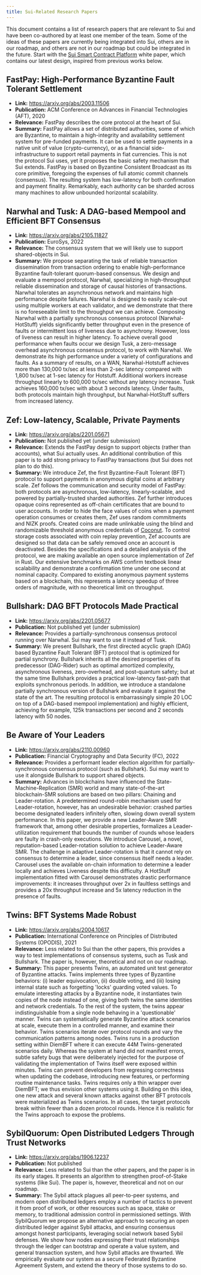 ```yaml
---
title: Sui-Related Research Papers
---
```


This document contains a list of research papers that are relevant to Sui and have been co-authored by at least one member of the team.
Some of the ideas of these papers are currently being integrated into Sui, others are in our roadmap, and others are not in our roadmap
but could be integrated in the future. Start with the [Sui Smart Contract Platform](https://github.com/MystenLabs/sui/blob/main/doc/paper/sui.pdf) white paper, which contains
our latest design, inspired from previous works below.

## FastPay: High-Performance Byzantine Fault Tolerant Settlement 

* **Link:** https://arxiv.org/abs/2003.11506
* **Publication:** ACM Conference on Advances in Financial Technologies (AFT), 2020
* **Relevance:** FastPay describes the core protocol at the heart of Sui.
* **Summary:** FastPay allows a set of distributed authorities, some of which are Byzantine, to maintain a high-integrity and availability
  settlement system for pre-funded payments. It can be used to settle payments in a native unit of value (crypto-currency), or as a financial
  side-infrastructure to support retail payments in fiat currencies. This is not the protocol Sui uses, yet it proposes the basic safety mechanism
  that Sui extends. FastPay is based on Byzantine Consistent Broadcast as its core primitive, foregoing the expenses of full atomic commit channels
  (consensus). The resulting system has low-latency for both confirmation and payment finality. Remarkably, each authority can be sharded across many
  machines to allow unbounded horizontal scalability. 

## Narwhal and Tusk: A DAG-based Mempool and Efficient BFT Consensus

* **Link:** https://arxiv.org/abs/2105.11827
* **Publication:** EuroSys, 2022
* **Relevance:** The consensus system that we will likely use to support shared-objects in Sui.
* **Summary:** We propose separating the task of reliable transaction dissemination from transaction ordering to enable high-performance Byzantine
  fault-tolerant quorum-based consensus. We design and evaluate a mempool protocol, Narwhal, specializing in high-throughput reliable dissemination
  and storage of causal histories of transactions. Narwhal tolerates an asynchronous network and maintains high performance despite failures. Narwhal
  is designed to easily scale-out using multiple workers at each validator, and we demonstrate that there is no foreseeable limit to the throughput we
  can achieve. Composing Narwhal with a partially synchronous consensus protocol (Narwhal-HotStuff) yields significantly better throughput even in the
  presence of faults or intermittent loss of liveness due to asynchrony. However, loss of liveness can result in higher latency. To achieve overall
  good performance when faults occur we design Tusk, a zero-message overhead asynchronous consensus protocol, to work with Narwhal. We demonstrate its
  high performance under a variety of configurations and faults. As a summary of results, on a WAN, Narwhal-Hotstuff achieves more than 130,000 tx/sec at
  less than 2-sec latency compared with 1,800 tx/sec at 1-sec latency for Hotstuff. Additional workers increase throughput linearly to 600,000 tx/sec
  without any latency increase. Tusk achieves 160,000 tx/sec with about 3 seconds latency. Under faults, both protocols maintain high throughput, but
  Narwhal-HotStuff suffers from increased latency.

## Zef: Low-latency, Scalable, Private Payments 

* **Link:** https://arxiv.org/abs/2201.05671
* **Publication:** Not published yet (under submission)
* **Relevance:** Extends the FastPay design to support objects (rather than accounts), what Sui actually uses. An additional contribution of this paper is
  to add strong privacy to FastPay transactions (but Sui does not plan to do this).
* **Summary:** We introduce Zef, the first Byzantine-Fault Tolerant (BFT) protocol to support payments in anonymous digital coins at arbitrary scale. Zef
  follows the communication and security model of FastPay: both protocols are asynchronous, low-latency, linearly-scalable, and powered by partially-trusted
  sharded authorities. Zef further introduces opaque coins represented as off-chain certificates that are bound to user accounts. In order to hide the face
  values of coins when a payment operation consumes or creates them, Zef uses random commitments and NIZK proofs. Created coins are made unlinkable using the
  blind and randomizable threshold anonymous credentials of [Coconut](https://arxiv.org/pdf/1802.07344.pdf). To control storage costs associated with coin
  replay prevention, Zef accounts are designed so that data can be safely removed once an account is deactivated. Besides the specifications and a detailed
  analysis of the protocol, we are making available an open source implementation of Zef in Rust. Our extensive benchmarks on AWS confirm textbook linear
  scalability and demonstrate a confirmation time under one second at nominal capacity. Compared to existing anonymous payment systems based on a blockchain,
  this represents a latency speedup of three orders of magnitude, with no theoretical limit on throughput.

##  Bullshark: DAG BFT Protocols Made Practical 

* **Link:** https://arxiv.org/abs/2201.05677
* **Publication:** Not published yet (under submission)
* **Relevance:** Provides a partially-synchronous consensus protocol running over Narwhal. Sui may want to use it instead of Tusk.
* **Summary:** We present Bullshark, the first directed acyclic graph (DAG) based Byzantine Fault Tolerant (BFT) protocol that is optimized for partial synchrony.
  Bullshark inherits all the desired properties of its predecessor (DAG-Rider) such as optimal amortized complexity, asynchronous liveness, zero-overhead,
  and post-quantum safety; but at the same time Bullshark provides a practical low-latency fast-path that exploits synchronous periods. In addition, we introduce
  a standalone partially synchronous version of Bullshark and evaluate it against the state of the art. The resulting protocol is embarrassingly simple 20 LOC
  on top of a DAG-based mempool implementation) and highly efficient, achieving for example, 125k transactions per second and 2 seconds latency with 50 nodes.

## Be Aware of Your Leaders 

* **Link:** https://arxiv.org/abs/2110.00960
* **Publication:** Financial Cryptography and Data Security (FC), 2022
* **Relevance:** Provides a performant leader election algorithm for partially-synchronous consensus protocol (such as Bullshark). Sui may want to use it
  alongside Bullshark to support shared objects.
* **Summary:** Advances in blockchains have influenced the State-Machine-Replication (SMR) world and many state-of-the-art blockchain-SMR solutions are
  based on two pillars: Chaining and Leader-rotation. A predetermined round-robin mechanism used for Leader-rotation, however, has an undesirable behavior:
  crashed parties become designated leaders infinitely often, slowing down overall system performance. In this paper, we provide a new Leader-Aware SMR
  framework that, among other desirable properties, formalizes a Leader-utilization requirement that bounds the number of rounds whose leaders are faulty
  in crash-only executions. We introduce Carousel, a novel, reputation-based Leader-rotation solution to achieve Leader-Aware SMR. The challenge in adaptive
  Leader-rotation is that it cannot rely on consensus to determine a leader, since consensus itself needs a leader. Carousel uses the available on-chain
  information to determine a leader locally and achieves Liveness despite this difficulty. A HotStuff implementation fitted with Carousel demonstrates
  drastic performance improvements: it increases throughput over 2x in faultless settings and provides a 20x throughput increase and 5x latency reduction
  in the presence of faults.

## Twins: BFT Systems Made Robust

* **Link:** https://arxiv.org/abs/2004.10617
* **Publication:** International Conference on Principles of Distributed Systems (OPODIS), 2021
* **Relevance:** Less related to Sui than the other papers, this provides a way to test implementations of consensus systems, such as Tusk and Bullshark.
  The paper is, however, theoretical and not on our roadmap.
* **Summary:** This paper presents Twins, an automated unit test generator of Byzantine attacks. Twins implements three types of Byzantine behaviors: (i)
  leader equivocation, (ii) double voting, and (iii) losing internal state such as forgetting 'locks' guarding voted values. To emulate interesting attacks
  by a Byzantine node, it instantiates twin copies of the node instead of one, giving both twins the same identities and network credentials. To the rest of
  the system, the twins appear indistinguishable from a single node behaving in a 'questionable' manner. Twins can systematically generate Byzantine attack
  scenarios at scale, execute them in a controlled manner, and examine their behavior. Twins scenarios iterate over protocol rounds and vary the communication
  patterns among nodes. Twins runs in a production setting within DiemBFT where it can execute 44M Twins-generated scenarios daily. Whereas the system at hand
  did not manifest errors, subtle safety bugs that were deliberately injected for the purpose of validating the implementation of Twins itself were exposed
  within minutes. Twins can prevent developers from regressing correctness when updating the codebase, introducing new features, or performing routine
  maintenance tasks. Twins requires only a thin wrapper over DiemBFT; we thus envision other systems using it. Building on this idea, one new attack and
  several known attacks against other BFT protocols were materialized as Twins scenarios. In all cases, the target protocols break within fewer than a dozen
  protocol rounds. Hence it is realistic for the Twins approach to expose the problems.

## SybilQuorum: Open Distributed Ledgers Through Trust Networks 

* **Link:** https://arxiv.org/abs/1906.12237
* **Publication:** Not published
* **Relevance:** Less related to Sui than the other papers, and the paper is in its early stages. It presents an algorithm to strengthen proof-of-Stake
systems (like Sui). The paper is, however, theoretical and not on our roadmap.
* **Summary:** The Sybil attack plagues all peer-to-peer systems, and modern open distributed ledgers employ a number of tactics to prevent it from proof
of work, or other resources such as space, stake or memory, to traditional admission control in permissioned settings. With SybilQuorum we propose an
alternative approach to securing an open distributed ledger against Sybil attacks, and ensuring consensus amongst honest participants, leveraging social
network based Sybil defenses. We show how nodes expressing their trust relationships through the ledger can bootstrap and operate a value system, and
general transaction system, and how Sybil attacks are thwarted. We empirically evaluate our system as a secure Federated Byzantine Agreement System, and
extend the theory of those systems to do so.
